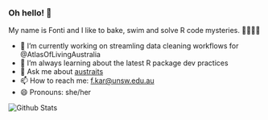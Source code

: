 ### Oh hello! 👋

My name is Fonti and I like to bake, swim and solve R code mysteries.  👩‍💻🍰🪸

- 🔭 I’m currently working on streamling data cleaning workflows for @AtlasOfLivingAustralia
- 🌱 I’m always learning about the latest R package dev practices
- 💬 Ask me about [austraits](https://github.com/traitecoevo/austraits)
- 📫 How to reach me: f.kar@unsw.edu.au 
- 😄 Pronouns: she/her

![Github Stats](https://github-readme-stats.vercel.app/api?username=fontikar)
